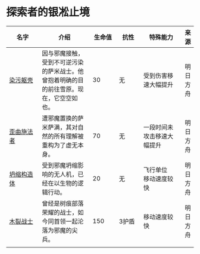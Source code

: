 # 探索者的银凇止境

<table><thead><tr><th width="125.33333333333331">名字</th><th width="205">介绍</th><th width="77">生命值</th><th width="82">抗性</th><th width="171">特殊能力</th><th>来源</th></tr></thead><tbody><tr><td><a href="https://prts.wiki/w/%E6%9F%93%E6%B1%A1%E8%BA%AF%E5%A3%B3">染污躯壳</a></td><td>因与邪魔接触，受到不可逆污染的萨米战士。他曾抱着明确的目的前往雪原。现在，它空空如也。</td><td>30</td><td>无</td><td>受到伤害移速大幅提升</td><td>明日方舟</td></tr><tr><td><a href="https://prts.wiki/w/%E6%AD%AA%E6%9B%B2%E6%96%BD%E6%B3%95%E8%80%85">歪曲施法者</a></td><td>遭邪魔置换的萨米萨满，其对自然的所有理解被重构为了虚无本身。</td><td>70</td><td>无</td><td>一段时间未攻击移速大幅提升</td><td>明日方舟</td></tr><tr><td><a href="https://prts.wiki/w/%E5%9D%8D%E7%BC%A9%E6%9E%84%E9%80%A0%E4%BD%93">坍缩构造体</a></td><td>受到邪魔坍缩影响的无人机，已经在以生物的逻辑行动。</td><td>20</td><td>无</td><td>飞行单位<br>移动速度较快</td><td>明日方舟</td></tr><tr><td><a href="https://prts.wiki/w/%E6%9C%A8%E8%A3%82%E6%88%98%E5%A3%AB">木裂战士</a></td><td>曾经是树痕部落荣耀的战士，如今同首领一起沦落为邪魔的尖兵。</td><td>150</td><td>3护盾</td><td>移动速度较快</td><td>明日方舟</td></tr><tr><td></td><td></td><td></td><td></td><td></td><td></td></tr></tbody></table>
